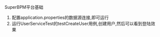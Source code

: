 SuperBPM平台基础

1. 配置application.properties的数据源连接,即可运行
2. 运行UserServiceTest的testCreateUser用例,创建用户,然后可以看到登陆效果